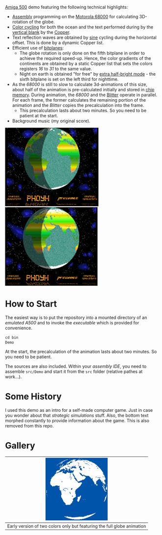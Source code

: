 [Amiga 500](https://en.wikipedia.org/wiki/Amiga_500) demo featuring the following technical highlights:
* [Assembly](https://en.wikipedia.org/wiki/Assembly_language) programming on the [Motorola 68000](https://en.wikipedia.org/wiki/Motorola_68000) for calculating 3D-rotation of the globe.
* [Color cycling](https://en.wikipedia.org/wiki/Color_cycling) for both the ocean and the text performed during by the [vertical blank](https://en.wikipedia.org/wiki/Raster_interrupt) by the [Copper](https://en.wikipedia.org/wiki/Amiga_Original_Chip_Set#Copper).
* Text reflection waves are obtained by [sine](https://en.wikipedia.org/wiki/Sine_and_cosine) cycling during the horizontal offset. This is done by a dynamic Copper list.
* Efficient use of [bitplanes](https://en.wiktionary.org/wiki/bitplane):
	* The globe rotation is only done on the fifth bitplane in order to achieve the required speed-up. Hence, the color gradients of the continents are obtained by a static Copper list that sets the colors registers *16* to *31* to the same value.
	* Night on earth is obtained "for free" by [extra half-bright mode](https://en.wikipedia.org/wiki/Amiga_Halfbrite_mode) - the sixth bitplane is set on the left third for nighttime.
* As the *68000* is still to slow to calculate 3d-animations of this size, about half of the animation is pre-calculated initially and stored in [chip memory](https://en.wikipedia.org/wiki/Amiga_Chip_RAM). During animation, the *68000* and the [Blitter](https://en.wikipedia.org/wiki/Amiga_Original_Chip_Set#Blitter) operate in parallel. For each frame, the former calculates the remaining portion of the animation and the *Blitter* copies the precalculation into the frame.
	* This precalculation lasts about two minutes. So you need to be patient at the start.
* Background music (my original score).	

![Splash1](splash1.png)
![Splash2](splash2.png)

# How to Start
The easiest way is to put the repository into a mounted directory of an *emulated A500* and to invoke the *executable* which is provided for convenience.
```
cd bin
Demo
```

At the start, the precalculation of the animation lasts about two minutes. So you need to be patient.

The sources are also included. Within your *assembly IDE*, you need to assemble `src/Demo` and start it from the `src` folder (relative pathes at work...).

# Some History

I used this demo as an intro for a self-made computer game. Just in case you wonder about that *strategic simulations* stuff. Also, the bottom text morphed constantly to provide information about the game. This is also removed from this repo.

# Gallery

| ![EarlyVersion2Colors](gallery/EarlyVersion2Colors.png) |
| :--: |
| Early version of two colors only but featuring the full globe animation |
